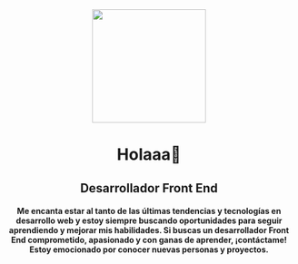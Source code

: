 <!-- ### Hi there 👋

<!--
**ArielRetamales1593/ArielRetamales1593** is a ✨ _special_ ✨ repository because its `README.md` (this file) appears on your GitHub profile.

Here are some ideas to get you started:

- 🔭 I’m currently working on ...
- 🌱 I’m currently learning ...
- 👯 I’m looking to collaborate on ...
- 🤔 I’m looking for help with ...
- 💬 Ask me about ...
- 📫 How to reach me: ...
- 😄 Pronouns: ...
- ⚡ Fun fact: ...
-->
<div id="header" align="center">
<img src="https://media.giphy.com/media/es40jyb1I3JkCvt31a/giphy.gif" width="200">

<h1> Holaaa👋 </h1>
<h2>Desarrollador Front End</h2>

<h4>  Me encanta estar al tanto de las últimas tendencias y tecnologías en desarrollo web y estoy siempre buscando oportunidades para seguir aprendiendo y mejorar mis habilidades. Si buscas un desarrollador Front End comprometido, apasionado y con ganas de aprender, ¡contáctame! Estoy emocionado por conocer nuevas personas y proyectos. </h4>

</div>
